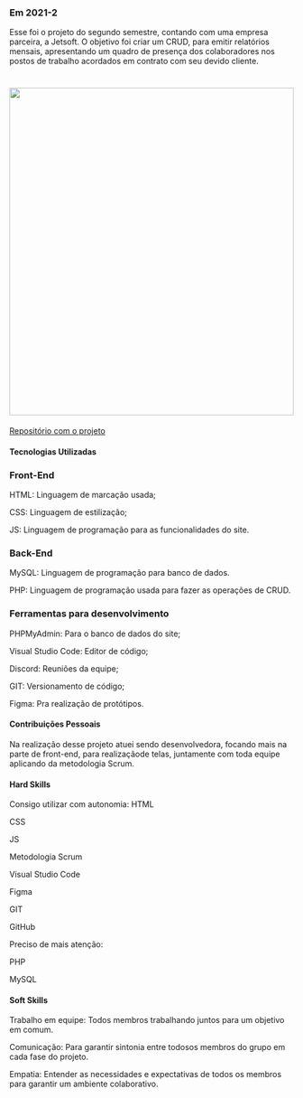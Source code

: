### Em 2021-2
Esse foi o projeto do segundo semestre, contando com uma empresa parceira, a Jetsoft. O objetivo foi criar um CRUD, para emitir relatórios mensais, apresentando um quadro de presença dos colaboradores nos postos de trabalho acordados em contrato com seu devido cliente.

<h1 align="center"><img src = "https://github.com/Inodevs/Inodevs/blob/main/Execu%C3%A7%C3%A3o%20Final.gif" width="100%" height="580px"></h1>



[Repositório com o projeto](https://github.com/Inodevs/Inodevs)

#### Tecnologias Utilizadas

### Front-End

HTML: Linguagem de marcação usada;

CSS: Linguagem de estilização;

JS: Linguagem de programação para as funcionalidades do site.

### Back-End

MySQL: Linguagem de programação para banco de dados.

PHP: Linguagem de programação usada para fazer as operações de CRUD.

### Ferramentas para desenvolvimento

PHPMyAdmin: Para o banco de dados do site;

Visual Studio Code: Editor de código;

Discord: Reuniões da equipe;

GIT: Versionamento de código;

Figma: Pra realização de protótipos.

#### Contribuições Pessoais
Na realização desse projeto atuei sendo desenvolvedora, focando mais na parte de front-end, para realizaçãode telas, juntamente com toda equipe aplicando da metodologia Scrum.

#### Hard Skills

Consigo utilizar com autonomia:
HTML

CSS

JS

Metodologia Scrum

Visual Studio Code

Figma

GIT

GitHub

Preciso de mais atenção:

PHP

MySQL


#### Soft Skills
Trabalho em equipe: Todos membros trabalhando juntos para um objetivo em comum. 

Comunicação: Para garantir sintonia entre todosos membros do grupo em cada fase do projeto.

Empatia: Entender as necessidades e expectativas de todos os membros para garantir um ambiente colaborativo.

